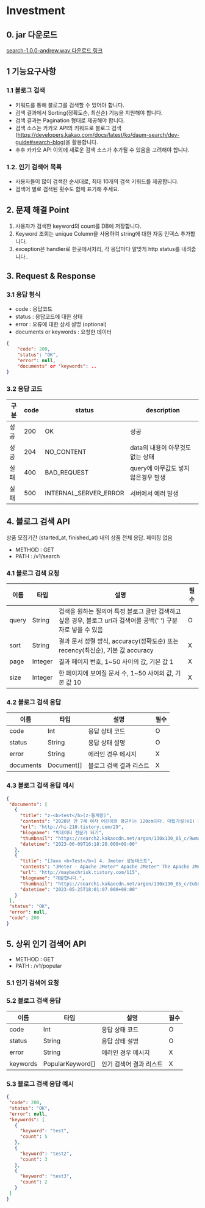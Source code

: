 # Investment

## 0. jar 다운로드
[search-1.0.0-andrew.wav 다운로드 링크](./search-1.0.0-andrew.wav.jar)

## 1 기능요구사항
### 1.1 블로그 검색
- 키워드를 통해 블로그를 검색할 수 있어야 합니다.
- 검색 결과에서 Sorting(정확도순, 최신순) 기능을 지원해야 합니다.
- 검색 결과는 Pagination 형태로 제공해야 합니다.
- 검색 소스는 카카오 API의 키워드로 블로그 검색(https://developers.kakao.com/docs/latest/ko/daum-search/dev-guide#search-blog)을 활용합니다.
- 추후 카카오 API 이외에 새로운 검색 소스가 추가될 수 있음을 고려해야 합니다.

### 1.2. 인기 검색어 목록
- 사용자들이 많이 검색한 순서대로, 최대 10개의 검색 키워드를 제공합니다.
- 검색어 별로 검색된 횟수도 함께 표기해 주세요.


## 2. 문제 해결 Point

1. 사용자가 검색한 keyword의 count를 DB에 저장합니다.
2. Keyword 조회는 unique Column을 사용하여 string에 대한 자동 인덱스 추가합니다.
3. exception은 handler로 한곳에서처리, 각 응답마다 알맞게 http status를 내려줍니다..

## 3. Request & Response

### 3.1 응답 형식
- code : 응답코드
- status : 응답코드에 대한 상태
- error : 오류에 대한 상세 설명 (optional)
- documents or keywords : 요청한 데이터
```json
{
    "code": 200,
    "status": "OK",
    "error": null,
    "documents" or "keywords": ..
}
```

### 3.2 응답 코드

| 구분 | code | status       | description            |
| --- |------|--------------|------------------------|
| 성공 | 200  | OK           | 성공                     |
| 성공 | 204  | NO_CONTENT   | data의 내용이 아무것도 없는 상태   |
| 실패 | 400  | BAD_REQUEST  | query에 아무값도 넣지 않은경우 발생 |
| 실패 | 500  | INTERNAL_SERVER_ERROR  | 서버에서 에러 발생             |

## 4. 블로그 검색 API

상품 모집기간 (started_at, finished_at) 내의 상품 전체 응답. 페이징 없음

- METHOD : GET
- PATH : /v1/search

### 4.1 블로그 검색 요청

| 이름 | 타입 | 설명                                                                         | 필수 |
|-----|----|----------------------------------------------------------------------------|------|
| query	| String| 검색을 원하는 질의어 특정 블로그 글만 검색하고 싶은 경우, 블로그 url과 검색어를 공백(' ') 구분자로 넣을 수 있음       |	O|
| sort	|String | 	결과 문서 정렬 방식, accuracy(정확도순) 또는 recency(최신순), 기본 값 accuracy	               | X|
| page	|Integer| 	결과 페이지 번호, 1~50 사이의 값, 기본 값 1                                             |	X|
| size	|Integer| 	한 페이지에 보여질 문서 수, 1~50 사이의 값, 기본 값 10	                                     |X|

### 4.2 블로그 검색 응답
| 이름         | 타입         | 설명              | 필수  |
|------------|------------|-----------------|-----|
| code	      | Int        | 응답 상태 코드        | 	O  |
| status	    | String     | 	응답 상태 설명	      | O   |
| error	     | String     | 	에러인 경우 메시지     | 	X  |
| documents	 | Document[] | 	블로그 검색 결과 리스트	 | X   |


### 4.3 블로그 검색 응답 예시
 ```json
 {
  "documents": [
    {
      "title": "z-<b>test</b>(z-통계량)",
      "contents": "2020년 만 7세 여자 어린이의 평균키는 120cm이다. 대립가설(H1) ① 2020년 만 7세 여자 어린이의 평균키는 120cm가 아니다. : 제1형 (Two-Sided <b>Test</b> = Two Tailed <b>Test</b>) ② 2020년 만 7세 여자 어린이의 평균키는 120cm보다 작다. : 제2형 (One-Sided <b>Test</b> = Lower Tailed <b>Test</b>) ③ 2020년 만 7세 여자 어린이의 평균...",
      "url": "http://hi-210.tistory.com/29",
      "blogname": "빅데이터 전문가 되기",
      "thumbnail": "https://search2.kakaocdn.net/argon/130x130_85_c/9wmoxU6Klzx",
      "datetime": "2023-06-09T16:18:20.000+09:00"
    },
    {
      "title": "[Java <b>Test</b>] 4. Jmeter 성능테스트",
      "contents": "JMeter - Apache JMeter™ Apache JMeter™ The Apache JMeter™ application is open source software, a 100% pure Java application designed to load <b>test</b> functional behavior and measure performance. It was originally designed for testing Web Applications but has since expanded to oth jmeter.apache.org...",
      "url": "http://maybechrisk.tistory.com/115",
      "blogname": "개발합니다.",
      "thumbnail": "https://search1.kakaocdn.net/argon/130x130_85_c/EuSUp9VyMmn",
      "datetime": "2023-05-25T18:01:07.000+09:00"
    }
  ],
  "status": "OK",
  "error": null,
  "code": 200
}
 ```

## 5. 상위 인기 검색어 API

- METHOD : GET
- PATH : /v1/popular

### 5.1 인기 검색어 요청

### 5.2 블로그 검색 응답
| 이름        | 타입               | 설명              | 필수  |
|-----------|------------------|-----------------|-----|
| code	     | Int              | 응답 상태 코드        | 	O  |
| status	   | String           | 	응답 상태 설명	      | O   |
| error	    | String           | 	에러인 경우 메시지     | 	X  |
| keywords	 | PopularKeyword[] | 	인기 검색어 결과 리스트	 | X   |

### 5.3 블로그 검색 응답 예시
 ```json
{
  "code": 200,
  "status": "OK",
  "error": null,
  "keywords": [
    {
      "keyword": "test",
      "count": 5
    },
    {
      "keyword": "test2",
      "count": 3
    },
    {
      "keyword": "test3",
      "count": 2
    }
  ]
}
 ```
